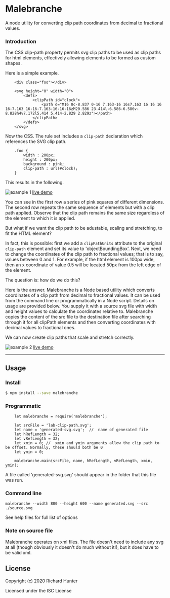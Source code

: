 # Malebranche

A node utility for converting clip path coordinates from decimal to fractional values.

### Introduction
The CSS clip-path property permits svg clip paths to be used as clip paths for html elements, effectively allowing elements to be formed as custom shapes.

Here is a simple example.

```
    <div class="foo"></div>

    <svg height="0" width="0">
        <defs>
            <clipPath id="clock">
                <path d="M16 0c-8.837 0-16 7.163-16 16s7.163 16 16 16 16-7.163 16-16-7.163-16-16-16zM20.586 23.414l-6.586-6.586v-8.828h4v7.172l5.414 5.414-2.829 2.829z"></path>
            </clipPath>
        </defs>
    </svg>
```
Now the CSS. 
The rule set includes a `clip-path` declaration which references the SVG clip path.

```
    .foo {
        width : 200px;
        height : 200px;
        background : pink;
        clip-path : url(#clock);
    }
```
This results in the following.

![example 1](https://richardinho.github.io/malebranche-tests/test2/images/example-1.png)
[live demo](https://richardinho.github.io/malebranche-tests/test2/)

You can see in the first row a series of pink squares of different dimensions. 
The second row repeats the same sequence of elements but with a clip path applied. 
Observe that the clip path remains the same size regardless of the element to which it is applied.

But what if we want the clip path to be adustable, scaling and stretching, to fit the HTML element?

In fact, this is possible: first we add a `clipPathUnits` attribute to the original `clip-path` element and set its value to 'objectBoundingBox'.
Next, we need to change the coordinates of the clip path to fractional values; that is to say, values between 0 and 1. 
For example, if the html element is 100px wide, then an x coordinate of value 0.5 will be located 50px from the left edge of the element.

The question is: how do we do this?

Here is the answer. 
Malebranche is a Node based utility which converts coordinates of a clip path from decimal to fractional values. 
It can be used from the command line or programmatically in a Node script. 
Details on usage are provided below. 
You supply it with a source svg file with width and height values to calculate the coordinates relative to.
Malebranche copies the content of the src file to the destination file after searching  through it for all clipPath elements and then converting coordinates with decimal values to fractional ones.

We can now create clip paths that scale and stretch correctly.

![example 2](https://richardinho.github.io/malebranche-tests/test2/images/example-2.png)
[live demo](https://richardinho.github.io/malebranche-tests/test2/index2.html)

------------------------------------------------------------------------------------------------------------------------

##  Usage

### Install

```sh
$ npm install --save malebranche
```
### Programmatic

```
    let malebranche = require('malebranche');

    let srcFile = 'lab-clip-path.svg';
    let name = 'generated-svg.svg';  //  name of generated file
    let hRefLength = 32;
    let vRefLength = 32;
    let xmin = 0; //  xmin and ymin arguments allow the clip path to be offset. Normally, these should both be 0
    let ymin = 0;

    malebranche.main(srcFile, name, hRefLength, vRefLength, xmin, ymin);
```
A file called 'generated-svg.svg' should appear in the folder that this file was run.

###  Command line
```
malebranche --width 800 --height 600 --name generated.svg --src ./source.svg
```
See help files for full list of options

### Note on source file
Malebranche operates on xml files. 
The file doesn't need to include any svg at all (though obviously it doesn't do much without it!), but it does have to be valid xml.

## License

Copyright (c) 2020 Richard Hunter

Licensed under the ISC License
